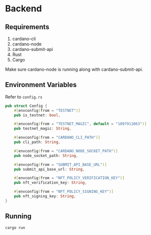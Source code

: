 # Backend

## Requirements

1. cardano-cli
2. cardano-node
3. cardano-submit-api
4. Rust
5. Cargo

Make sure cardano-node is running along with cardano-submit-api.

## Environment Variables

Refer to `config.rs`

```rs
pub struct Config {
    #[envconfig(from = "TESTNET")]
    pub is_testnet: bool,

    #[envconfig(from = "TESTNET_MAGIC", default = "1097911063")]
    pub testnet_magic: String,

    #[envconfig(from = "CARDANO_CLI_PATH")]
    pub cli_path: String,

    #[envconfig(from = "CARDANO_NODE_SOCKET_PATH")]
    pub node_socket_path: String,

    #[envconfig(from = "SUBMIT_API_BASE_URL")]
    pub submit_api_base_url: String,

    #[envconfig(from = "NFT_POLICY_VERIFICATION_KEY")]
    pub nft_verification_key: String,

    #[envconfig(from = "NFT_POLICY_SIGNING_KEY")]
    pub nft_signing_key: String,
}

```

## Running

```bash
cargo run
```